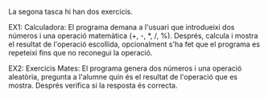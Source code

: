 La segona tasca hi han dos exercicis.

EX1: Calculadora: El programa demana a l'usuari que introdueixi dos números i una operació matemàtica (+, -, *, /, %). Després, calcula i mostra el resultat de l'operació escollida, opcionalment s'ha fet que el programa es repeteixi fins que no reconegui la operació. 

EX2: Exercicis Mates: El programa genera dos números i una operació aleatòria, pregunta a l'alumne quin és el resultat de l'operació que es mostra. Després verifica si la resposta és correcta.
